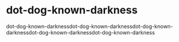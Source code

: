 # dot-dog-known-darkness
dot-dog-known-darknessdot-dog-known-darknessdot-dog-known-darknessdot-dog-known-darknessdot-dog-known-darkness
